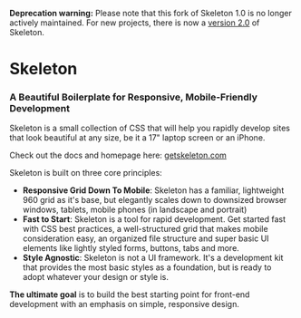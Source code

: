 **Deprecation warning:** Please note that this fork of Skeleton 1.0 is no longer actively maintained.  For new projects, there is now a [version 2.0](https://github.com/dhg/Skeleton) of Skeleton.

# Skeleton
### A Beautiful Boilerplate for Responsive, Mobile-Friendly Development

Skeleton is a small collection of CSS that will help you rapidly develop sites that look beautiful at any size, be it a 17" laptop screen or an iPhone.

Check out the docs and homepage here: [getskeleton.com](http://www.getskeleton.com)

Skeleton is built on three core principles:

+ **Responsive Grid Down To Mobile**: Skeleton has a familiar, lightweight 960 grid as it's base, but elegantly scales down to downsized browser windows, tablets, mobile phones (in landscape and portrait)</li>
+ **Fast to Start**: Skeleton is a tool for rapid development. Get started fast with CSS best practices, a well-structured grid that makes mobile consideration easy, an organized file structure and super basic UI elements like lightly styled forms, buttons, tabs and more.</li>
+ **Style Agnostic**: Skeleton is not a UI framework. It's a development kit that provides the most basic styles as a foundation, but is ready to adopt whatever your design or style is.</li>

**The ultimate goal** is to build the best starting point for front-end development with an emphasis on simple, responsive design. 
